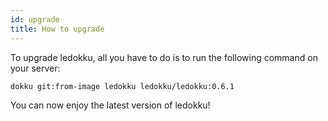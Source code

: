 ```yaml
---
id: upgrade
title: How to upgrade
---
```


To upgrade ledokku, all you have to do is to run the following command on your server:

```sh
dokku git:from-image ledokku ledokku/ledokku:0.6.1
```

You can now enjoy the latest version of ledokku!
